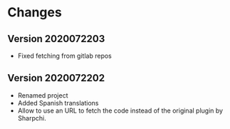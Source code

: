 # Changes

## Version 2020072203
*  Fixed fetching from gitlab repos

## Version 2020072202
*  Renamed project
*  Added Spanish translations
*  Allow to use an URL to fetch the code instead of the original plugin by Sharpchi.
